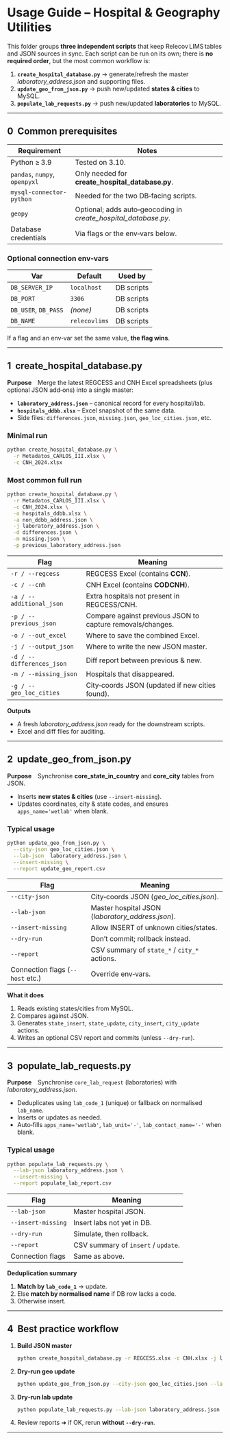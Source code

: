 # Usage Guide – Hospital & Geography Utilities

This folder groups **three independent scripts** that keep Relecov LIMS tables and JSON sources in sync. Each script can be run on its own; there is **no required order**, but the most common workflow is:

1. **`create_hospital_database.py`** → generate/refresh the master *laboratory\_address.json* and supporting files.
2. **`update_geo_from_json.py`**     → push new/updated **states & cities** to MySQL.
3. **`populate_lab_requests.py`**    → push new/updated **laboratories** to MySQL.

---

## 0  Common prerequisites

| Requirement                   | Notes                                                             |
| ----------------------------- | ----------------------------------------------------------------- |
| Python ≥ 3.9                  | Tested on 3.10.                                                   |
| `pandas`, `numpy`, `openpyxl` | Only needed for **create\_hospital\_database.py**.                |
| `mysql-connector-python`      | Needed for the two DB‑facing scripts.                             |
| `geopy`                       | Optional; adds auto‑geocoding in *create\_hospital\_database.py*. |
| Database credentials          | Via flags or the env‑vars below.                                  |

### Optional connection env‑vars

| Var                  | Default       | Used by    |
| -------------------- | ------------- | ---------- |
| `DB_SERVER_IP`       | `localhost`   | DB scripts |
| `DB_PORT`            | `3306`        | DB scripts |
| `DB_USER`, `DB_PASS` | *(none)*      | DB scripts |
| `DB_NAME`            | `relecovlims` | DB scripts |

If a flag and an env‑var set the same value, **the flag wins**.

---

## 1  create\_hospital\_database.py

**Purpose** Merge the latest REGCESS and CNH Excel spreadsheets (plus optional JSON add‑ons) into a single master:

* **`laboratory_address.json`** – canonical record for every hospital/lab.
* **`hospitals_ddbb.xlsx`** – Excel snapshot of the same data.
* Side files: `differences.json`, `missing.json`, `geo_loc_cities.json`, etc.

### Minimal run

```bash
python create_hospital_database.py \
  -r Metadatos_CARLOS_III.xlsx \
  -c CNH_2024.xlsx
```

### Most common full run

```bash
python create_hospital_database.py \
  -r Metadatos_CARLOS_III.xlsx \
  -c CNH_2024.xlsx \
  -o hospitals_ddbb.xlsx \
  -a non_ddbb_address.json \
  -j laboratory_address.json \
  -d differences.json \
  -m missing.json \
  -p previous_laboratory_address.json
```

| Flag                      | Meaning                                                    |
| ------------------------- | ---------------------------------------------------------- |
| `-r / --regcess`          | REGCESS Excel (contains **CCN**).                          |
| `-c / --cnh`              | CNH Excel (contains **CODCNH**).                           |
| `-a / --additional_json`  | Extra hospitals not present in REGCESS/CNH.                |
| `-p / --previous_json`    | Compare against previous JSON to capture removals/changes. |
| `-o / --out_excel`        | Where to save the combined Excel.                          |
| `-j / --output_json`      | Where to write the new JSON master.                        |
| `-d / --differences_json` | Diff report between previous & new.                        |
| `-m / --missing_json`     | Hospitals that disappeared.                                |
| `-g / --geo_loc_cities`   | City‑coords JSON (updated if new cities found).            |

**Outputs**

* A fresh *laboratory\_address.json* ready for the downstream scripts.
* Excel and diff files for auditing.

---

## 2  update\_geo\_from\_json.py

**Purpose** Synchronise **core\_state\_in\_country** and **core\_city** tables from JSON.

* Inserts **new states & cities** (use `--insert-missing`).
* Updates coordinates, city & state codes, and ensures `apps_name='wetlab'` when blank.

### Typical usage

```bash
python update_geo_from_json.py \
  --city-json geo_loc_cities.json \
  --lab-json  laboratory_address.json \
  --insert-missing \
  --report update_geo_report.csv
```

| Flag                             | Meaning                                            |
| -------------------------------- | -------------------------------------------------- |
| `--city-json`                    | City‑coords JSON (*geo\_loc\_cities.json*).        |
| `--lab-json`                     | Master hospital JSON (*laboratory\_address.json*). |
| `--insert-missing`               | Allow INSERT of unknown cities/states.             |
| `--dry-run`                      | Don’t commit; rollback instead.                    |
| `--report`                       | CSV summary of `state_*` / `city_*` actions.       |
| Connection flags (`--host` etc.) | Override env‑vars.                                 |

**What it does**

1. Reads existing states/cities from MySQL.
2. Compares against JSON.
3. Generates `state_insert`, `state_update`, `city_insert`, `city_update` actions.
4. Writes an optional CSV report and commits (unless `--dry-run`).

---

## 3  populate\_lab\_requests.py

**Purpose** Synchronise `core_lab_request` (laboratories) with *laboratory\_address.json*.

* Deduplicates using `lab_code_1` (unique) or fallback on normalised `lab_name`.
* Inserts or updates as needed.
* Auto‑fills `apps_name='wetlab'`, `lab_unit='-'`, `lab_contact_name='-'` when blank.

### Typical usage

```bash
python populate_lab_requests.py \
  --lab-json laboratory_address.json \
  --insert-missing \
  --report populate_lab_report.csv
```

| Flag               | Meaning                             |
| ------------------ | ----------------------------------- |
| `--lab-json`       | Master hospital JSON.               |
| `--insert-missing` | Insert labs not yet in DB.          |
| `--dry-run`        | Simulate, then rollback.            |
| `--report`         | CSV summary of `insert` / `update`. |
| Connection flags   | Same as above.                      |

**Deduplication summary**

1. **Match by `lab_code_1`** → update.
2. Else **match by normalised name** if DB row lacks a code.
3. Otherwise insert.

---

## 4  Best practice workflow

1. **Build JSON master**

   ```bash
   python create_hospital_database.py -r REGCESS.xlsx -c CNH.xlsx -j laboratory_address.json
   ```
2. **Dry‑run geo update**

   ```bash
   python update_geo_from_json.py --city-json geo_loc_cities.json --lab-json laboratory_address.json --insert-missing --dry-run
   ```
3. **Dry‑run lab update**

   ```bash
   python populate_lab_requests.py --lab-json laboratory_address.json --insert-missing --dry-run
   ```
4. Review reports ➜ if OK, rerun **without `--dry-run`**.

---
